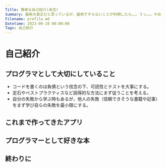 ```yaml
---
Title: 簡単な自己紹介(未完)
Summary: 器用大貧乏だと思っているが、器用ですらないことが判明したら。。。うっ。。。やめてくれ。。。
Filename: profile.md
Datetime: 2023-09-10 00:00:00
Tags: 自己紹介
---
```


# 自己紹介

## プログラマとして大切にしていること
- コードを書くのは負債という信念の下、可読性とテストを大事にする。
- 定石やベストプラクティスなど説得的な方法にまず従うことを考える。
- 自分の失敗から学ぶ時もあるが、他人の失敗（信頼できそうな書籍や記事）をまず学び自らの失敗を最小限にする。

## これまで作ってきたアプリ

## プログラマーとして好きな本

## 終わりに